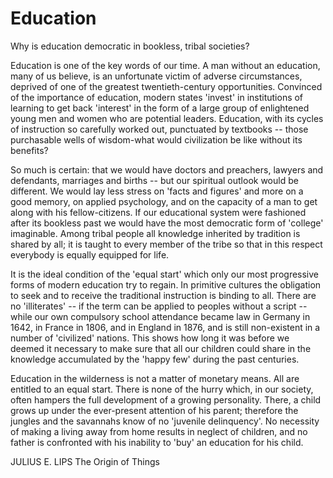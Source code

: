 # Education

Why is education democratic in bookless, tribal societies?

Education is one of the key words of our time. A man without an education, many of us believe, is an unfortunate victim of adverse circumstances, deprived of one of the greatest twentieth-century opportunities. Convinced of the importance of education, modern states 'invest' in institutions of learning to get back 'interest' in the form of a large group of enlightened young men and women who are potential leaders. Education, with its cycles of instruction so carefully worked out, punctuated by textbooks -- those purchasable wells of wisdom-what would civilization be like without its benefits?

So much is certain: that we would have doctors and preachers, lawyers and defendants, marriages and births -- but our spiritual outlook would be different. We would lay less stress on 'facts and figures' and more on a good memory, on applied psychology, and on the capacity of a man to get along with his fellow-citizens. If our educational system were fashioned after its bookless past we would have the most democratic form of 'college' imaginable. Among tribal people all knowledge inherited by tradition is shared by all; it is taught to every member of the tribe so that in this respect everybody is equally equipped for life.

It is the ideal condition of the 'equal start' which only our most progressive forms of modern education try to regain. In primitive cultures the obligation to seek and to receive the traditional instruction is binding to all. There are no 'illiterates' -- if the term can be applied to peoples without a script -- while our own compulsory school attendance became law in Germany in 1642, in France in 1806, and in England in 1876, and is still non-existent in a number of 'civilized' nations. This shows how long it was before we deemed it necessary to make sure that all our children could share in the knowledge accumulated by the 'happy few' during the past centuries.

Education in the wilderness is not a matter of monetary means. All are entitled to an equal start. There is none of the hurry which, in our society, often hampers the full development of a growing personality. There, a child grows up under the ever-present attention of his parent; therefore the jungles and the savannahs know of no 'juvenile delinquency'. No necessity of making a living away from home results in neglect of children, and no father is confronted with his inability to 'buy' an education for his child.

JULIUS E. LIPS The Origin of Things
